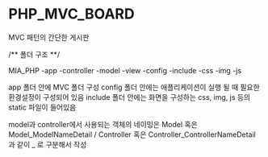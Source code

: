 # PHP_MVC_BOARD
MVC 패턴의 간단한 게시판

/** 폴더 구조 **/

MIA_PHP
  -app
    -controller
    -model
    -view
  -config
  -include
    -css
    -img
    -js
    
app 폴더 안에 MVC 폴더 구성
config 폴더 안에는 애플리케이션이 실행 될 때 필요한 환경설정이 구성되어 있음
include 폴더 안에는 화면을 구성하는 css, img, js 등의 static 파일이 들어있음

model과 controller에서 사용되는 객체의 네이밍은 Model 혹은 Model_ModelNameDetail / Controller 혹은 Controller_ControllerNameDetail
과 같이 _ 로 구분해서 작성
